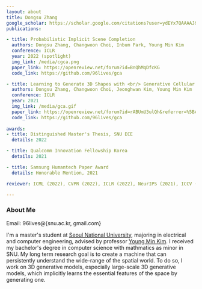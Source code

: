 ```yaml
---
layout: about
title: Dongsu Zhang
google_scholar: https://scholar.google.com/citations?user=ydEYx7QAAAAJ&hl=ko
publications:

- title: Probabilistic Implicit Scene Completion
  authors: Dongsu Zhang, Changwoon Choi, Inbum Park, Young Min Kim
  conference: ICLR
  year: 2022 (spotlight)
  img_link: /media/cgca.png
  paper_link: https://openreview.net/forum?id=BnQhMqDfcKG
  code_link: https://github.com/96lives/gca

- title: Learning to Generate 3D Shapes with <br/> Generative Cellular Automata
  authors: Dongsu Zhang, Changwoon Choi, Jeonghwan Kim, Young Min Kim
  conference: ICLR
  year: 2021
  img_link: /media/gca.gif
  paper_link: https://openreview.net/forum?id=rABUmU3ulQh&referrer=%5BAuthor%20Console%5D(%2Fgroup%3Fid%3DICLR.cc%2F2021%2FConference%2FAuthors%23your-submissions)
  code_link: https://github.com/96lives/gca
  
awards:
- title: Distinguished Master's Thesis, SNU ECE
  details: 2022

- title: Qualcomm Innovation Fellowship Korea
  details: 2021

- title: Samsung Humantech Paper Award
  details: Honorable Mention, 2021

reviewer: ICML (2022), CVPR (2022), ICLR (2022), NeurIPS (2021), ICCV (2021)

---
```


### About Me

Email: 96lives@{snu.ac.kr, gmail.com}

I'm a master's student at [Seoul National University](http://www.useoul.edu/), majoring in electrical and computer engineering, advised by professor [Young Min Kim](http://3d.snu.ac.kr/members).
I received my bachelor's degree in computer science with mathmatics as minor in SNU.
My long term research goal is to create a machine that can persistently understand the wide-range of the spatial world.
To do so, I work on 3D generative models, especially large-scale 3D generative models, which implicitly learns the essential features of the space by generating one.
